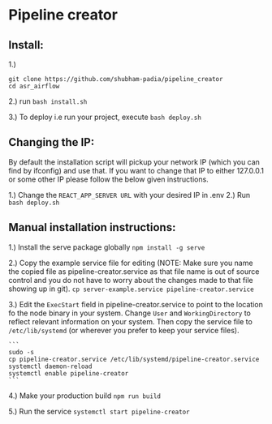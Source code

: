 # Pipeline creator

## Install:
1.)
```
git clone https://github.com/shubham-padia/pipeline_creator
cd asr_airflow
```
2.) run `bash install.sh`

3.) To deploy i.e run your project, execute `bash deploy.sh`

## Changing the IP:
By default the installation script will pickup your network IP (which you can find by ifconfig) and use that.
If you want to change that IP to either 127.0.0.1 or some other IP please follow the below given instructions.

1.) Change the `REACT_APP_SERVER URL` with your desired IP in .env
2.) Run `bash deploy.sh`

## Manual installation instructions:

1.) Install the serve package globally
    ```
    npm install -g serve
    ```

2.) Copy the example service file for editing (NOTE: Make sure you name the copied file as pipeline-creator.service as that file name is out of source control and you do not have to worry about the changes made to that file showing up in git).
    ```
    cp server-example.service pipeline-creator.service
    ```

3.) Edit the `ExecStart` field in pipeline-creator.service to point to the location fo the node binary in your system. Change `User` and `WorkingDirectory` to reflect relevant information on your system.
Then copy the service file to `/etc/lib/systemd` (or wherever you prefer to keep your service files).

    ```
    sudo -s
    cp pipeline-creator.service /etc/lib/systemd/pipeline-creator.service
    systemctl daemon-reload
    systemctl enable pipeline-creator
    ```

4.) Make your production build
    ```
    npm run build
    ```

5.) Run the service
    ```
    systemctl start pipeline-creator
    ```
